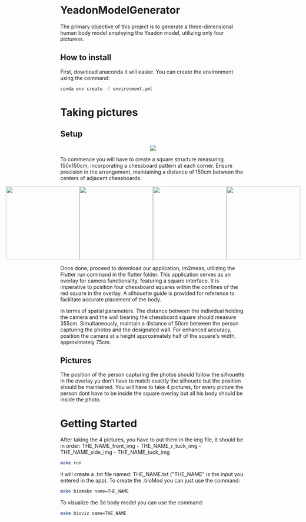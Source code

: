# YeadonModelGenerator

The primary objective of this project is to generate a three-dimensional human body model employing the Yeadon model, utilizing only four picturess.

## How to install
First, download anaconda it will easier.
You can create the environment using the command:
```bash
conda env create -f environment.yml
```

# Taking pictures
## Setup
<p align="center">
    <img
      src="https://github.com/Hakuou123/YeadonModelGenerator/blob/main/tests/pictures/chessboardx4.jpg"
    />
</p>

To commence you will have to create a square structure measuring 150x150cm, incorporating a chessboard pattern at each corner. Ensure precision in the arrangement, maintaining a distance of 150cm between the centers of adjacent chessboards.
<p style="display: flex;align-items: center;justify-content: center;">
  <img src="https://github.com/Hakuou123/YeadonModelGenerator/blob/main/tests/pictures/front_silhouette.jpg" width="200" />
  <img src="https://github.com/Hakuou123/YeadonModelGenerator/blob/main/tests/pictures/side_silhouette.jpg" width="200"/>
  <img src="https://github.com/Hakuou123/YeadonModelGenerator/blob/main/tests/pictures/r_pike_silhouette.jpg" width="200"/>
  <img src="https://github.com/Hakuou123/YeadonModelGenerator/blob/main/tests/pictures/front_pike_silhouette.jpg" width="200"/>
</p>
Once done, proceed to download our application, im2meas, utilizing the Flutter run command in the flutter folder. This application serves as an overlay for camera functionality, featuring a square interface. It is imperative to position four chessboard squares within the confines of the red square in the overlay. A silhouette guide is provided for reference to facilitate accurate placement of the body.

In terms of spatial parameters. The distance between the individual holding the camera and the wall bearing the chessboard square should measure 355cm. Simultaneously, maintain a distance of 50cm between the person capturing the photos and the designated wall. For enhanced accuracy, position the camera at a height approximately half of the square's width, approximately 75cm.
## Pictures
The position of the person capturing the photos should follow the silhouette in the overlay yu don't have to match exactly the silhouete but the position should be maintained.
You will have to take 4 pictures, for every picture the person dont have to be inside the square overlay but all his body should be inside the photo.

# Getting Started
After taking the 4 pictures, you have to put them in the img file, it should be in order:
THE_NAME_front_img - THE_NAME_r_tuck_img - THE_NAME_side_img - THE_NAME_tuck_img
```bash
make run
```
it will create a .txt file named: THE_NAME.txt ("THE_NAME" is the input you entered in the app).
To create the .bioMod you can just use the command:

```bash
make biomake name=THE_NAME
```

To visualize the 3d body model you can use the command:
```bash
make bioviz name=THE_NAME
```
